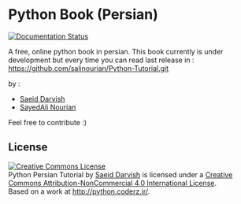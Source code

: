 Python Book (Persian)
=====

[![Documentation Status](https://readthedocs.org/projects/pythonpersiantutorial/badge/?version=latest)](https://readthedocs.org/projects/pythonpersiantutorial/?badge=latest)

A free, online python book in persian. This book currently is under development but every time you can read last release in :
https://github.com/salinourian/Python-Tutorial.git

by :
* [Saeid Darvish](https://twitter.com/saeiddrv)
* [SayedAli Nourian ](https://twitter.com/salinooriyan)

Feel free to contribute :)

License
-----
<a rel="license" href="http://creativecommons.org/licenses/by-nc/4.0/"><img alt="Creative Commons License" style="border-width:0" src="https://i.creativecommons.org/l/by-nc/4.0/88x31.png" /></a><br /><span xmlns:dct="http://purl.org/dc/terms/" href="http://purl.org/dc/dcmitype/Text" property="dct:title" rel="dct:type">Python Persian Tutorial</span> by <a xmlns:cc="http://creativecommons.org/ns#" href="https://twitter.com/saeiddrv" property="cc:attributionName" rel="cc:attributionURL">Saeid Darvish</a> is licensed under a <a rel="license" href="http://creativecommons.org/licenses/by-nc/4.0/">Creative Commons Attribution-NonCommercial 4.0 International License</a>.<br />Based on a work at <a xmlns:dct="http://purl.org/dc/terms/" href="http://python.coderz.ir/" rel="dct:source">http://python.coderz.ir/</a>.

